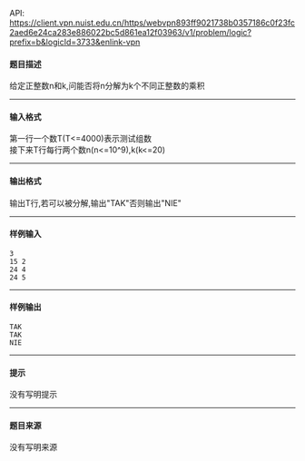 API: https://client.vpn.nuist.edu.cn/https/webvpn893ff9021738b0357186c0f23fc2aed6e24ca283e886022bc5d861ea12f03963/v1/problem/logic?prefix=b&logicId=3733&enlink-vpn

#### 题目描述

给定正整数n和k,问能否将n分解为k个不同正整数的乘积

---

#### 输入格式

第一行一个数T(T<=4000)表示测试组数  
接下来T行每行两个数n(n<=10^9),k(k<=20)

---

#### 输出格式

输出T行,若可以被分解,输出"TAK"否则输出"NIE"

---

#### 样例输入
```
3
15 2
24 4
24 5
```

---

#### 样例输出
```
TAK
TAK
NIE
```

---

#### 提示

没有写明提示

---

#### 题目来源

没有写明来源